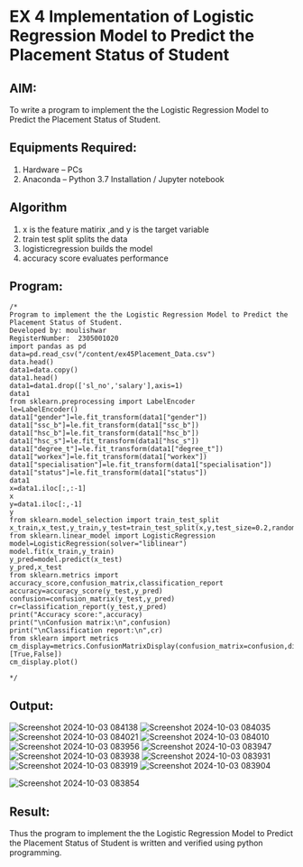 # EX 4 Implementation of Logistic Regression Model to Predict the Placement Status of Student

## AIM:
To write a program to implement the the Logistic Regression Model to Predict the Placement Status of Student.

## Equipments Required:
1. Hardware – PCs
2. Anaconda – Python 3.7 Installation / Jupyter notebook

## Algorithm
1. x is the feature matirix ,and y is the target variable
2. train test split splits the data
3. logisticregression  builds the model
4. accuracy score evaluates performance

## Program:
```
/*
Program to implement the the Logistic Regression Model to Predict the Placement Status of Student.
Developed by: moulishwar
RegisterNumber:  2305001020
import pandas as pd
data=pd.read_csv("/content/ex45Placement_Data.csv")
data.head()
data1=data.copy()
data1.head()
data1=data1.drop(['sl_no','salary'],axis=1)
data1
from sklearn.preprocessing import LabelEncoder
le=LabelEncoder()
data1["gender"]=le.fit_transform(data1["gender"])
data1["ssc_b"]=le.fit_transform(data1["ssc_b"])
data1["hsc_b"]=le.fit_transform(data1["hsc_b"])
data1["hsc_s"]=le.fit_transform(data1["hsc_s"])
data1["degree_t"]=le.fit_transform(data1["degree_t"])
data1["workex"]=le.fit_transform(data1["workex"])
data1["specialisation"]=le.fit_transform(data1["specialisation"])
data1["status"]=le.fit_transform(data1["status"])
data1
x=data1.iloc[:,:-1]
x
y=data1.iloc[:,-1]
y
from sklearn.model_selection import train_test_split
x_train,x_test,y_train,y_test=train_test_split(x,y,test_size=0.2,random_state=0)
from sklearn.linear_model import LogisticRegression
model=LogisticRegression(solver="liblinear")
model.fit(x_train,y_train)
y_pred=model.predict(x_test)
y_pred,x_test
from sklearn.metrics import accuracy_score,confusion_matrix,classification_report
accuracy=accuracy_score(y_test,y_pred)
confusion=confusion_matrix(y_test,y_pred)
cr=classification_report(y_test,y_pred)
print("Accuracy score:",accuracy)
print("\nConfusion matrix:\n",confusion)
print("\nClassification report:\n",cr)
from sklearn import metrics
cm_display=metrics.ConfusionMatrixDisplay(confusion_matrix=confusion,display_labels=[True,False])
cm_display.plot()

*/
```

## Output:

![Screenshot 2024-10-03 084138](https://github.com/user-attachments/assets/f9b06ac8-0ec3-47c8-ac25-a56f80b7f9a3)
![Screenshot 2024-10-03 084035](https://github.com/user-attachments/assets/66bb8c64-8a71-4de9-8290-b8fbdfa9666a)
![Screenshot 2024-10-03 084021](https://github.com/user-attachments/assets/090c068c-3157-4625-b7df-dc094bb493ea)
![Screenshot 2024-10-03 084010](https://github.com/user-attachments/assets/b0b0d196-2a31-4828-ab39-8ba673dc399f)
![Screenshot 2024-10-03 083956](https://github.com/user-attachments/assets/551eb49a-901c-48b5-a56d-60f1e23aca59)
![Screenshot 2024-10-03 083947](https://github.com/user-attachments/assets/a0f74320-1640-4061-af0c-5f9c74b03d7a)
![Screenshot 2024-10-03 083938](https://github.com/user-attachments/assets/55097ff8-574d-455d-b650-3aec1d1005d9)
![Screenshot 2024-10-03 083931](https://github.com/user-attachments/assets/2096b886-e176-415d-9987-a39c12d2e649)
![Screenshot 2024-10-03 083919](https://github.com/user-attachments/assets/f1ad1700-1d7e-412b-a20b-578b8b476b24)
![Screenshot 2024-10-03 083904](https://github.com/user-attachments/assets/d1057c3a-493e-41a1-b4e6-992a13b82273)


![Screenshot 2024-10-03 083854](https://github.com/user-attachments/assets/6fd0efa7-81a2-439a-8b5f-c95d98e3384f)


## Result:
Thus the program to implement the the Logistic Regression Model to Predict the Placement Status of Student is written and verified using python programming.
